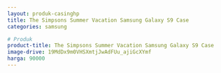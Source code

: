 ```yaml
---
layout: produk-casinghp
title: The Simpsons Summer Vacation Samsung Galaxy S9 Case
categories: samsung

# Produk
product-title: The Simpsons Summer Vacation Samsung Galaxy S9 Case
image-drive: 19MdDx9m0VHSXmtjJwAdFUu_ajiGcXYmf
harga: 90000
---
```

